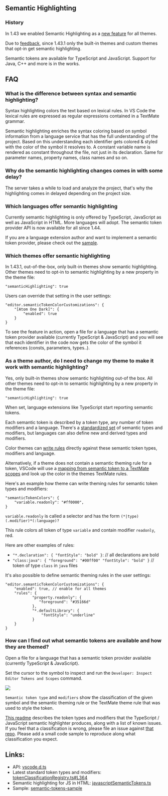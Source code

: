 ## Semantic Highlighting

### History

In 1.43 we enabled Semantic Highlighting as a [new feature](https://code.visualstudio.com/updates/v1_43#_typescript-semantic-highlighting) for all themes.

Due to [feedback](https://github.com/microsoft/vscode/issues/92308), since 1.43.1 only the built-in themes and custom themes that opt-in get semantic highlighting.

Semantic tokens are available for TypeScript and JavaScript. Support for Java, C++ and more is in the works.

## FAQ

### What is the difference between syntax and semantic highlighting?

Syntax highlighting colors the text based on lexical rules. In VS Code the lexical rules are expressed as regular expressions contained in a TextMate grammar. 

Semantic highlighting enriches the syntax coloring based on symbol information from a language service that has the full understanding of the project. Based on this understanding each identifier gets colored & styled with the color of the symbol it resolves to. A constant variable name is rendered as constant throughout the file, not just in its declaration. Same for parameter names, property names, class names and so on.


### Why do the semantic highlighting changes comes in with some delay?

The server takes a while to load and analyze the project, that's why the highlighting comes in delayed depending on the project size.

### Which languages offer semantic highlighting

Currently semantic highlighting is only offered by TypeScript, JavaScript as well as JavaScript in HTML.
More languages will adopt. The semantic token provider API is now available for all since 1.44.

If you are a language extension author and want to implement a semantic token provider, please check out the [sample](https://github.com/Microsoft/vscode-extension-samples/tree/master/semantic-tokens-sample).

### Which themes offer semantic highlighting

In 1.43.1, out-of-the-box, only built-in themes show semantic highlighting. Other themes need to opt-in to semantic highlighting by a new property in the theme file:

```
"semanticHighlighting": true
```

Users can override that setting in the user settings:
```
"editor.semanticTokenColorCustomizations": {
	"[Atom One Dark]": {
		"enabled": true
	}
}
```

To see the feature in action, open a file for a language that has a semantic token provider available (currently TypeScript & JavaScript) and you will see that each identifier in the code now gets the color of the symbol it references (consts, parameters, types..).


### As a theme author, do I need to change my theme to make it work with semantic highlighting?

Yes, only built-in themes show semantic highlighting out-of the box. All other themes need to opt-in to semantic highlighting by a new property in the theme file:

```
"semanticHighlighting": true
```

When set, language extensions like TypeScript start reporting semantic tokens. 

Each semantic token is described by a token type, any number of token modifiers and a language. There's a [standardized set](https://code.visualstudio.com/api/language-extensions/semantic-highlight-guide#semantic-token-classification) of semantic types and modifiers, but languages can also define new and derived types and modifiers.

Color themes can [write rules](https://code.visualstudio.com/api/language-extensions/semantic-highlight-guide#theming) directly against these semantic token types, modifiers and language.

Alternatively, if a theme does not contain a semantic theming rule for a token, VSCode will use a [mapping from semantic token to a TextMate scopes](https://code.visualstudio.com/api/language-extensions/semantic-highlight-guide#semantic-token-scope-map) and look up the color in the themes TextMate rules. 

Here's an example how theme can write theming rules for semantic token types and modifiers:

```
"semanticTokenColors": {
    "variable.readonly": "#ff0000",
}
```

`variable.readonly` is called a selector and has the form `(*|type)(.modifier)*(:language)?`

This rule colors all token of type `variable` and contain modifier `readonly`, red. 

Here are other examples of rules:
- `"*.declaration": { "fontStyle": "bold" }`: // all declarations are bold
- `"class:java": { "foreground": "#00ff00" "fontStyle": "bold" }` // token of type `class` in `java` files

It's also possible to define semantic theming rules in the user settings:
```
"editor.semanticTokenColorCustomizations": {
	"enabled": true, // enable for all themes
	"rules": {
        	"property.readonly": {
         	   "foreground": "#35166d"
        	},
        	"*.defaultLibrary": {
        	    "fontStyle": "underline"
        	}
	}
}
```

### How can I find out what semantic tokens are available and how they are themed?

Open a file for a language that has a semantic token provider available (currently TypeScript & JavaScript).

Set the cursor to the symbol to inspect and run the `Developer: Inspect Editor Tokens and Scopes` command.

![](https://user-images.githubusercontent.com/57580/76448823-5f6bb480-63a1-11ea-862e-d59db8599a73.png)

`Semantic token type` and `modifiers` show the classification of the given symbol and the semantic theming rule or the TextMate theme rule that was used to style the token.

[This readme](https://github.com/aeschli/typescript-vscode-sh-plugin/blob/master/README.md) describes the token types and modifiers that the TypeScript / JavaScript semantic highlighter produces, along with a list of known issues. If you feel that a classification is wrong, please file an issue against [that repo](https://github.com/aeschli/typescript-vscode-sh-plugin). Please add a small code sample to reproduce along what classification you expect.

## Links:

- API: [vscode.d.ts](
https://github.com/microsoft/vscode/blob/d4ca08f0976af1d9fe675d631e9e3cad52f1d00a/src/vs/vscode.d.ts#L3292)
- Latest standard token types and modifiers:
[tokenClassificationRegistry.ts#L364](https://github.com/Microsoft/vscode/blob/master/src/vs/platform/theme/common/tokenClassificationRegistry.ts#L364)
- Semantic highlighting for JS in HTML:
[javascriptSemanticTokens.ts](https://github.com/microsoft/vscode/blob/master/extensions/html-language-features/server/src/modes/javascriptSemanticTokens.ts)
- Sample:
[semantic-tokens-sample](https://github.com/microsoft/vscode-extension-samples/blob/master/semantic-tokens-sample)


